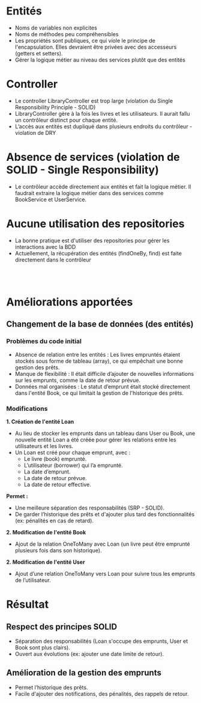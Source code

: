# Entités

- Noms de variables non explicites
- Noms de méthodes peu compréhensibles
- Les propriétés sont publiques, ce qui viole le principe de l'encapsulation. Elles devraient être privées avec des accesseurs (getters et setters).
- Gérer la logique métier au niveau des services plutôt que des entités

# Controller

- Le controller LibraryController est trop large (violation du Single Responsibility Principle - SOLID)
- LibraryController gère à la fois les livres et les utilisateurs. Il aurait fallu un contrôleur distinct pour chaque entité.
- L’accès aux entités est dupliqué dans plusieurs endroits du contrôleur - violation de DRY

# Absence de services (violation de SOLID - Single Responsibility)

- Le contrôleur accède directement aux entités et fait la logique métier. Il faudrait extraire la logique métier dans des services comme BookService et UserService.

# Aucune utilisation des repositories

- La bonne pratique est d'utiliser des repositories pour gérer les interactions avec la BDD
- Actuellement, la récupération des entités (findOneBy, find) est faite directement dans le contrôleur

</br>
</br>

# Améliorations apportées

## Changement de la base de données (des entités)

### Problèmes du code initial

- Absence de relation entre les entités : Les livres empruntés étaient stockés sous forme de tableau (array), ce qui empêchait une bonne gestion des prêts.
- Manque de flexibilité : Il était difficile d’ajouter de nouvelles informations sur les emprunts, comme la date de retour prévue.
- Données mal organisées : Le statut d’emprunt était stocké directement dans l'entité Book, ce qui limitait la gestion de l'historique des prêts.

### Modifications

**1. Création de l'entité Loan**

- Au lieu de stocker les emprunts dans un tableau dans User ou Book, une nouvelle entité Loan a été créée pour gérer les relations entre les utilisateurs et les livres.
- Un Loan est créé pour chaque emprunt, avec :
  - Le livre (book) emprunté.
  - L’utilisateur (borrower) qui l’a emprunté.
  - La date d’emprunt.
  - La date de retour prévue.
  - La date de retour effective.

**Permet :**

- Une meilleure séparation des responsabilités (SRP - SOLID).
- De garder l’historique des prêts et d'ajouter plus tard des fonctionnalités (ex: pénalités en cas de retard).

**2. Modification de l'entité Book**

- Ajout de la relation OneToMany avec Loan (un livre peut être emprunté plusieurs fois dans son historique).

**2. Modification de l'entité User**

- Ajout d’une relation OneToMany vers Loan pour suivre tous les emprunts de l’utilisateur.

# Résultat

## Respect des principes SOLID

- Séparation des responsabilités (Loan s'occupe des emprunts, User et Book sont plus clairs).
- Ouvert aux évolutions (ex: ajouter une date limite de retour).

## Amélioration de la gestion des emprunts

- Permet l’historique des prêts.
- Facile d'ajouter des notifications, des pénalités, des rappels de retour.
